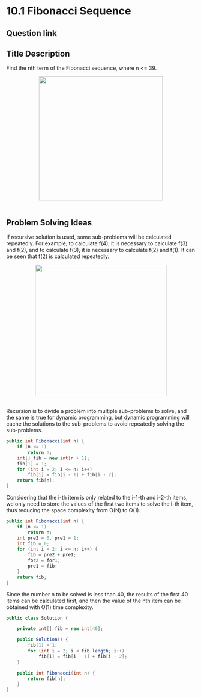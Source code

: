 # 10.1 Fibonacci Sequence

## Question link

## Title Description

Find the nth term of the Fibonacci sequence, where n \<= 39.

<!--<div align="center"><img src="https://latex.codecogs.com/gif.latex?f(n)=\left\{\begin{array}{rcl}0&&{n=0}\\1&&{n=1}\\f(n-1)+f(n-2)&&{n>1}\end{array}\right." class="mathjax-pic"/></div> <br> -->

<div align="center"> <img src="https://cs-notes-1256109796.cos.ap-guangzhou.myqcloud.com/45be9587-6069-4ab7-b9ac-840db1a53744.jpg" width="330px"> </div><br>

## Problem Solving Ideas

If recursive solution is used, some sub-problems will be calculated repeatedly. For example, to calculate f(4), it is necessary to calculate f(3) and f(2), and to calculate f(3), it is necessary to calculate f(2) and f(1). It can be seen that f(2) is calculated repeatedly.

<div align="center"> <img src="https://cs-notes-1256109796.cos.ap-guangzhou.myqcloud.com/c13e2a3d-b01c-4a08-a69b-db2c4e821e09.png" width="350px"/> </div><br>

Recursion is to divide a problem into multiple sub-problems to solve, and the same is true for dynamic programming, but dynamic programming will cache the solutions to the sub-problems to avoid repeatedly solving the sub-problems.

```java
public int Fibonacci(int n) {
    if (n <= 1)
        return n;
    int[] fib = new int[n + 1];
    fib[1] = 1;
    for (int i = 2; i <= n; i++)
        fib[i] = fib[i - 1] + fib[i - 2];
    return fib[n];
}
```

Considering that the i-th item is only related to the i-1-th and i-2-th items, we only need to store the values ​​of the first two items to solve the i-th item, thus reducing the space complexity from O(N) to O(1).

```java
public int Fibonacci(int n) {
    if (n <= 1)
        return n;
    int pre2 = 0, pre1 = 1;
    int fib = 0;
    for (int i = 2; i <= n; i++) {
        fib = pre2 + pre1;
        for2 = for1;
        pre1 = fib;
    }
    return fib;
}
```

Since the number n to be solved is less than 40, the results of the first 40 items can be calculated first, and then the value of the nth item can be obtained with O(1) time complexity.

```java
public class Solution {

    private int[] fib = new int[40];

    public Solution() {
        fib[1] = 1;
        for (int i = 2; i < fib.length; i++)
            fib[i] = fib[i - 1] + fib[i - 2];
    }

    public int Fibonacci(int n) {
        return fib[n];
    }
}
```